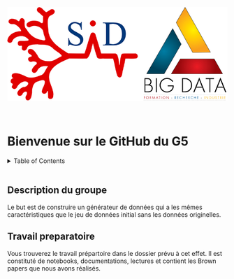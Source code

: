 <div align="center">
    <img src="images/logoSIDbigdata.png" alt="Logo" >
</div>

<br/>
<br/>

# Bienvenue sur le GitHub du G5 

<!-- TABLE OF CONTENTS -->
<details>
  <summary>Table of Contents</summary>
  <ol>
    <li>
      <a href="#description-du-groupe">Description du groupe</a>
    </li>
    <li>
      <a href="#travail-preparatoire">Travail préparatoire</a>
    </li>
</details>
<br/>

## Description du groupe

Le but est de construire un générateur de données qui a les mêmes caractéristiques que le jeu de données initial sans les données originelles. 

## Travail preparatoire 
Vous trouverez le travail prépartoire dans le dossier prévu à cet effet. Il est constituté de notebooks, documentations, lectures et contient les Brown papers que nous avons réalisés. 

